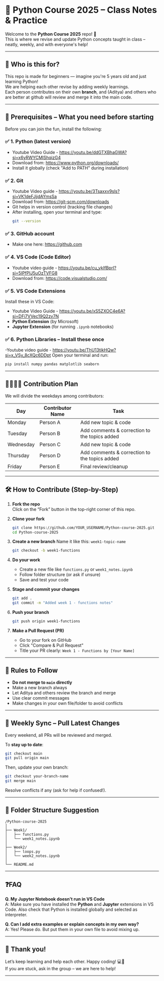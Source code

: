 
# 🐍 Python Course 2025 – Class Notes & Practice

Welcome to the **Python Course 2025** repo! 👋  
This is where we revise and update Python concepts taught in class – neatly, weekly, and with everyone's help!

---

## 👶 Who is this for?

This repo is made for beginners — imagine you're 5 years old and just learning Python!  
We are helping each other revise by adding weekly learnings.  
Each person contributes on their own **branch**, and (Aditya) and others who are better at github will review and merge it into the main code.

---

## 🧰 Prerequisites – What you need before starting

Before you can join the fun, install the following:

### ✅ 1. Python (latest version)
- Youtube Video Guide - https://youtu.be/ddGTXBhaGWA?si=x6yRWYCMlShqizG4
- Download from: https://www.python.org/downloads/
- Install it globally (check "Add to PATH" during installation)

### ✅ 2. Git
- Youtube Video guide - https://youtu.be/3Tsaxxv9sls?si=VK1deFJjjdAYmsSa
- Download from: https://git-scm.com/downloads
- Git helps in version control (tracking file changes)
- After installing, open your terminal and type:
  ```bash
  git --version
  ```

### ✅ 3. GitHub account
- Make one here: https://github.com

### ✅ 4. VS Code (Code Editor)

- Youtube video guide - https://youtu.be/cu_ykIfBprI?si=5IPfPIJ5uOzTVFG8
- Download from: https://code.visualstudio.com/

### ✅ 5. VS Code Extensions
Install these in VS Code:
- Youtube Video Guide - https://youtu.be/xS5ZXOC4e6A?si=DFi7VVec19Q2zv7N
- **Python Extension** (by Microsoft)
- **Jupyter Extension** (for running `.ipynb` notebooks)

### ✅ 6. Python Libraries – Install these once
-Youtube video guide - https://youtu.be/ThU13tikHQw?si=x_VSy_8cXQc6DDpt
Open your terminal and run:
```bash
pip install numpy pandas matplotlib seaborn
```

---

## 👨‍👩‍👧‍👦 Contribution Plan

We will divide the weekdays among contributors:

| Day       | Contributor Name | Task                                              |
|-----------|------------------|---------------------------------------------------|
| Monday    | Person A         | Add new topic & code                              |
| Tuesday   | Person B         | Add comments & correction to the topics added     |
| Wednesday | Person C         | Add new topic & code                              |
| Thursday  | Person D         | Add comments & correction to the topics added     |
| Friday    | Person E         | Final review/cleanup                              |

---

## 🛠️ How to Contribute (Step-by-Step)

1. **Fork the repo**  
   Click on the “Fork” button in the top-right corner of this repo.

2. **Clone your fork**
   ```bash
   git clone https://github.com/YOUR_USERNAME/Python-course-2025.git
   cd Python-course-2025
   ```

3. **Create a new branch**
   Name it like this: `week1-topic-name`
   ```bash
   git checkout -b week1-functions
   ```

4. **Do your work**
   - Create a new file like `functions.py` or `week1_notes.ipynb`
   - Follow folder structure (or ask if unsure)
   - Save and test your code

5. **Stage and commit your changes**
   ```bash
   git add .
   git commit -m "Added week 1 - functions notes"
   ```

6. **Push your branch**
   ```bash
   git push origin week1-functions
   ```

7. **Make a Pull Request (PR)**
   - Go to your fork on GitHub
   - Click "Compare & Pull Request"
   - Title your PR clearly: `Week 1 - Functions by [Your Name]`

---

## 🚫 Rules to Follow

- **Do not merge to `main` directly**
- Make a new branch always
- Let Aditya and others review the branch and merge
- Use clear commit messages
- Make changes in your own file/folder to avoid conflicts

---

## 🔁 Weekly Sync – Pull Latest Changes

Every weekend, all PRs will be reviewed and merged.

To **stay up to date**:
```bash
git checkout main
git pull origin main
```

Then, update your own branch:
```bash
git checkout your-branch-name
git merge main
```

Resolve conflicts if any (ask for help if confused!).

---

## 📁 Folder Structure Suggestion

```
/Python-course-2025
│
├── Week1/
│   ├── functions.py
│   └── week1_notes.ipynb
│
├── Week2/
│   ├── loops.py
│   └── week2_notes.ipynb
│
└── README.md
```

---

## ❓FAQ

**Q. My Jupyter Notebook doesn't run in VS Code**  
A: Make sure you have installed the **Python** and **Jupyter** extensions in VS Code. Also check that Python is installed globally and selected as interpreter.

**Q. Can I add extra examples or explain concepts in my own way?**  
A: Yes! Please do. But put them in your own file to avoid mixing up.

---

## 👏 Thank you!

Let’s keep learning and help each other. Happy coding! 💻🐍  
If you are stuck, ask in the group – we are here to help!

---
